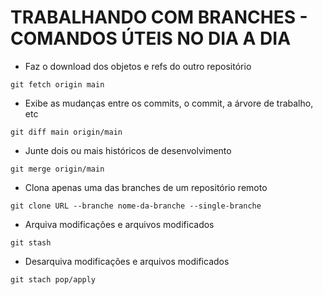 # TRABALHANDO COM BRANCHES - COMANDOS ÚTEIS NO DIA A DIA

- Faz o download dos objetos e refs do outro repositório
```
git fetch origin main
```

- Exibe as mudanças entre os commits, o commit, a árvore de trabalho, etc
```
git diff main origin/main
```

- Junte dois ou mais históricos de desenvolvimento
```
git merge origin/main
```

- Clona apenas uma das branches de um repositório remoto
```
git clone URL --branche nome-da-branche --single-branche
```

- Arquiva modificações e arquivos modificados
```
git stash
```

- Desarquiva modificações e arquivos modificados
```
git stach pop/apply
```